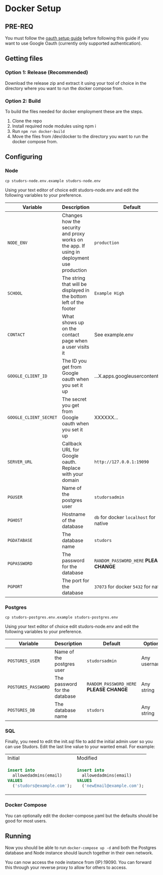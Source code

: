 # Docker Setup

## PRE-REQ

You must follow the [oauth setup guide](/dev/docs/oauth_setup.md) before following this guide if you want to use Google Oauth (currently only supported authentication).

## Getting files

### Option 1: Release (Recommended)

Download the release zip and extract it using your tool of choice in the directory where you want to run the docker compose from.

### Option 2: Build

To build the files needed for docker employment these are the steps.

1. Clone the repo
2. Install required node modules using npm i
3. Run `npm run docker-build`
4. Move the files from /dev/docker to the directory you want to run the docker compose from.

## Configuring

### Node

`cp studors-node.env.example studors-node.env`

Using your text editor of choice edit studors-node.env and edit the following variables to your preference.

| Variable               | Description                                                                                | Default                                  | Options                    |
| ---------------------- | ------------------------------------------------------------------------------------------ | ---------------------------------------- | -------------------------- |
| `NODE_ENV`             | Changes how the security and proxy works on the app. If using in deployment use production | `production`                             | `production` `development` |
| `SCHOOL`               | The string that will be displayed in the bottom left of the footer                         | `Example High`                           | Any String                 |
| `CONTACT`              | What shows up on the contact page when a user visits it                                    | See example.env                          | Any HTML Code              |
| `GOOGLE_CLIENT_ID`     | The ID you get from Google oauth when you set it up                                        | ...X.apps.googleusercontent.com          | Valid client ID            |
| `GOOGLE_CLIENT_SECRET` | The secret you get from Google oauth when you set it up                                    | XXXXXX...                                | Valid client secret        |
| `SERVER_URL`           | Callback URL for Google oauth. Replace with your domain                                    | `http://127.0.0.1:19090`                 | Valid URL                  |
| `PGUSER`               | Name of the postgres user                                                                  | `studorsadmin`                           | Any username               |
| `PGHOST`               | Hostname of the database                                                                   | `db` for docker `localhost` for native   | Any hostname               |
| `PGDATABASE`           | The database name                                                                          | `studors`                                | Any string                 |
| `PGPASSWORD`           | The password for the database                                                              | `RANDOM_PASSWORD_HERE` **PLEASE CHANGE** | Any string                 |
| `PGPORT`               | The port for the database                                                                  | `37073` for docker `5432` for native     | 1-65535                    |

### Postgres

`cp studors-postgres.env.example studors-postgres.env`

Using your text editor of choice edit studors-node.env and edit the following variables to your preference.

| Variable            | Description                   | Default                                  | Options      |
| ------------------- | ----------------------------- | ---------------------------------------- | ------------ |
| `POSTGRES_USER`     | Name of the postgres user     | `studorsadmin`                           | Any username |
| `POSTGRES_PASSWORD` | The password for the database | `RANDOM_PASSWORD_HERE` **PLEASE CHANGE** | Any string   |
| `POSTGRES_DB`       | The database name             | `studors`                                | Any string   |

### SQL

Finally, you need to edit the init.sql file to add the initial admin user so you can use Studors. Edit the last line value to your wanted email. For example:

<table>
<tr>
<td> Initial </td> <td> Modified </td>
</tr>
<tr>
<td>

```sql
insert into
  allowedadmins(email)
VALUES
  ('studors@example.com');

```

<td>

```sql
insert into
  allowedadmins(email)
VALUES
  ('newEmail@example.com');

```

</td>
</tr>
</table>

### Docker Compose

You can optionally edit the docker-compose.yaml but the defaults should be good for most users.

## Running

Now you should be able to run `docker-compose up -d` and both the Postgres database and Node instance should launch together in their own network.

You can now access the node instance from {IP}:19090. You can forward this through your reverse proxy to allow for others to access.
